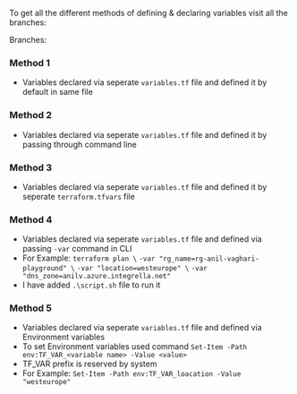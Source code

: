 To get all the different methods of defining & declaring variables visit all the branches: 

Branches: 

### Method 1

- Variables declared via seperate `variables.tf` file and defined it by default in same file

### Method 2

- Variables declared via seperate `variables.tf` file and defined it by passing through command line

### Method 3

- Variables declared via seperate `variables.tf` file and defined it by seperate `terraform.tfvars` file

### Method 4

- Variables declared via seperate `variables.tf` file and defined via passing `-var` command in CLI
- For Example: `terraform plan \`
                `-var "rg_name=rg-anil-vaghari-playground" \`
                `-var "location=westeurope" \`
                `-var "dns_zone=anilv.azure.integrella.net"`
- I have added `.\script.sh` file to run it

### Method 5

- Variables declared via seperate `variables.tf` file and defined via Environment variables
- To set Environment variables used command `Set-Item -Path env:TF_VAR_<variable name> -Value <value>`
- TF_VAR prefix is reserved by system
- For Example: `Set-Item -Path env:TF_VAR_loacation -Value "westeurope"`